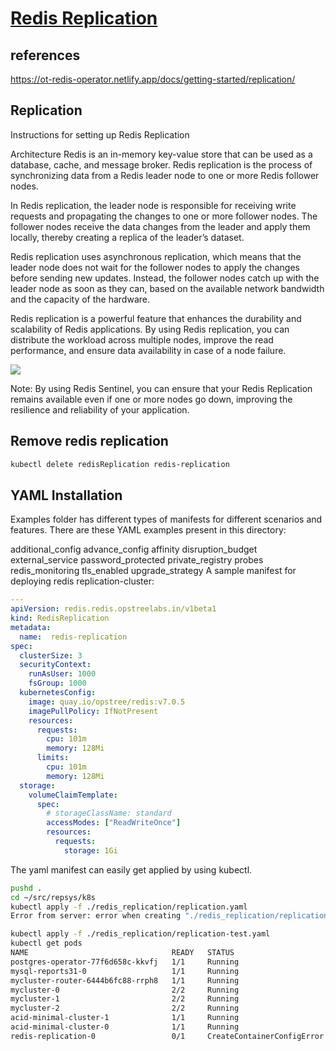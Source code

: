 # **[Redis Replication](https://ot-redis-operator.netlify.app/docs/getting-started/replication/)**

## references

<https://ot-redis-operator.netlify.app/docs/getting-started/replication/>

## Replication

Instructions for setting up Redis Replication

Architecture
Redis is an in-memory key-value store that can be used as a database, cache, and message broker. Redis replication is the process of synchronizing data from a Redis leader node to one or more Redis follower nodes.

In Redis replication, the leader node is responsible for receiving write requests and propagating the changes to one or more follower nodes. The follower nodes receive the data changes from the leader and apply them locally, thereby creating a replica of the leader’s dataset.

Redis replication uses asynchronous replication, which means that the leader node does not wait for the follower nodes to apply the changes before sending new updates. Instead, the follower nodes catch up with the leader node as soon as they can, based on the available network bandwidth and the capacity of the hardware.

Redis replication is a powerful feature that enhances the durability and scalability of Redis applications. By using Redis replication, you can distribute the workload across multiple nodes, improve the read performance, and ensure data availability in case of a node failure.

![](https://ot-redis-operator.netlify.app/images/replication-redis.png)

Note: By using Redis Sentinel, you can ensure that your Redis Replication remains available even if one or more nodes go down, improving the resilience and reliability of your application.

## Remove redis replication

```bash
kubectl delete redisReplication redis-replication
```

## YAML Installation

Examples folder has different types of manifests for different scenarios and features. There are these YAML examples present in this directory:

additional_config
advance_config
affinity
disruption_budget
external_service
password_protected
private_registry
probes
redis_monitoring
tls_enabled
upgrade_strategy
A sample manifest for deploying redis replication-cluster:

```yaml
---
apiVersion: redis.redis.opstreelabs.in/v1beta1
kind: RedisReplication
metadata:
  name:  redis-replication
spec:
  clusterSize: 3
  securityContext:
    runAsUser: 1000
    fsGroup: 1000
  kubernetesConfig:
    image: quay.io/opstree/redis:v7.0.5
    imagePullPolicy: IfNotPresent
    resources:
      requests:
        cpu: 101m
        memory: 128Mi
      limits:
        cpu: 101m
        memory: 128Mi
  storage:
    volumeClaimTemplate:
      spec:
        # storageClassName: standard
        accessModes: ["ReadWriteOnce"]
        resources:
          requests:
            storage: 1Gi
```

The yaml manifest can easily get applied by using kubectl.

```bash
pushd .
cd ~/src/repsys/k8s
kubectl apply -f ./redis_replication/replication.yaml
Error from server: error when creating "./redis_replication/replication.yaml": conversion webhook for redis.redis.opstreelabs.in/v1beta1, Kind=RedisReplication failed: Post "https://webhook-service.redis-operator.svc:443/convert?timeout=30s": service "webhook-service" not found

kubectl apply -f ./redis_replication/replication-test.yaml
kubectl get pods                
NAME                                READY   STATUS                       RESTARTS        AGE
postgres-operator-77f6d658c-kkvfj   1/1     Running                      3 (3h11m ago)   3d
mysql-reports31-0                   1/1     Running                      0               3h3m
mycluster-router-6444b6fc88-rrph8   1/1     Running                      13 (3h3m ago)   3d1h
mycluster-0                         2/2     Running                      0               3h3m
mycluster-1                         2/2     Running                      7 (3h9m ago)    3d1h
mycluster-2                         2/2     Running                      0               3h3m
acid-minimal-cluster-1              1/1     Running                      2 (3h11m ago)   3d
acid-minimal-cluster-0              1/1     Running                      2 (3h11m ago)   3d
redis-replication-0                 0/1     CreateContainerConfigError   0               2m15s

```
